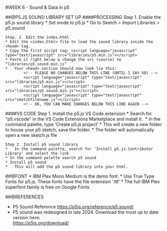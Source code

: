 #WEEK 6 - Sound & Data in p5

##@P5.JS SOUND LIBRARY SET UP
####PROCESSING
	Step 1.  Enable the p5.js sound library
	*	Set mode to p5.js
	*	Go to Sketch > Import Libraries > p5.sound

	Step. 2  Edit the index.html
	* Edit the <index.html> file to load the sound library inside the <head> tag.
	* Copy the first script tag: <script language="javascript" type="text/javascript" src="libraries/p5.min.js"></script> 
	* Paste it right below & change the src (source) to  “libraries/p5.sound.min.js” 
	*	Your <head> section should now look lie this: 
			<!-- PLEASE NO CHANGES BELOW THIS LINE (UNTIL I SAY SO) -->
			<script language="javascript" type="text/javascript" src="libraries/p5.min.js"></script>
			<script language="javascript" type="text/javascript" src="libraries/p5.sound.min.js"></script>
			<script language="javascript" type="text/javascript" src="sketchfilename.js"></script>
			<!-- OK, YOU CAN MAKE CHANGES BELOW THIS LINE AGAIN -->


####VS CODE
	Step 1. Install the p5.js VS Code extension
	*	Search for "p5.vscode" in the VS Code Extensions Marketplace and install it. 
	* In the command palette,  type ‘Create p5.js project’
	*	This will create a new folder to house your p5 sketch, save the folder. 
	*	The folder will automatically open a new sketch.js file
 
	Step 2. Install p5 sound library
	*	In the command palette, search for ‘Install p5.js Contributor Library’ and select the link
	* In the command palette search p5 sound
	* Install p5 sound
	*	This will add the p5 sound library into your html. 


##@FONT
	* IBM Plex Mono Medium is the demo font. 
	*	Use True Type Fonts for p5.js. These fonts have the file extension ‘.ttf’
	* The full IBM Plex superfont family is free on Google Fonts


##@REFERENCES
* P5 Sound Reference https://p5js.org/reference/p5.sound/
* P5 sound was redesigned in late 2024. Download the most up to date version here: <br>
  https://p5js.org/download/ <br> 
